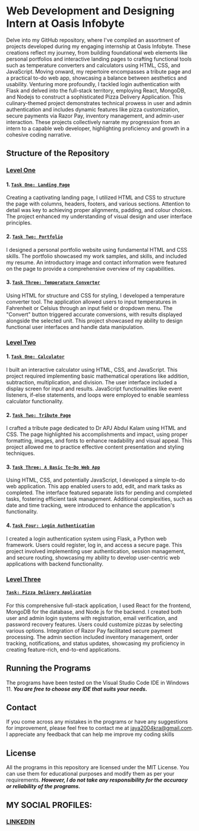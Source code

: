 # Web Development and Designing Intern at Oasis Infobyte
Delve into my GitHub repository, where I've compiled an assortment of projects developed during my engaging internship at Oasis Infobyte. These creations reflect my journey, from building foundational web elements like personal portfolios and interactive landing pages to crafting functional tools such as temperature converters and calculators using HTML, CSS, and JavaScript. Moving onward, my repertoire encompasses a tribute page and a practical to-do web app, showcasing a balance between aesthetics and usability. Venturing more profoundly, I tackled login authentication with Flask and delved into the full-stack territory, employing React, MongoDB, and Nodejs to construct a sophisticated Pizza Delivery Application. This culinary-themed project demonstrates technical prowess in user and admin authentication and includes dynamic features like pizza customization, secure payments via Razor Pay, inventory management, and admin-user interaction. These projects collectively narrate my progression from an intern to a capable web developer, highlighting proficiency and growth in a cohesive coding narrative.

## Structure of the Repository
### [Level One](https://github.com/fromjyce/OasisInfoBytePrograms/tree/main/LevelOne)
#### 1. [`Task One: Landing Page`](https://github.com/fromjyce/OasisInfoBytePrograms/tree/main/LevelOne/TaskOne)
Creating a captivating landing page, I utilized HTML and CSS to structure the page with columns, headers, footers, and various sections. Attention to detail was key to achieving proper alignments, padding, and colour choices. The project enhanced my understanding of visual design and user interface principles.
#### 2. [`Task Two: Portfolio`](https://github.com/fromjyce/OasisInfoBytePrograms/tree/main/LevelOne/TaskTwo)
I designed a personal portfolio website using fundamental HTML and CSS skills. The portfolio showcased my work samples, and skills, and included my resume. An introductory image and contact information were featured on the page to provide a comprehensive overview of my capabilities.
#### 3. [`Task Three: Temperature Converter`](https://github.com/fromjyce/OasisInfoBytePrograms/tree/main/LevelOne/TaskThree)
Using HTML for structure and CSS for styling, I developed a temperature converter tool. The application allowed users to input temperatures in Fahrenheit or Celsius through an input field or dropdown menu. The "Convert" button triggered accurate conversions, with results displayed alongside the selected unit. This project showcased my ability to design functional user interfaces and handle data manipulation.

### [Level Two](https://github.com/fromjyce/OasisInfoBytePrograms/tree/main/LevelTwo)
#### 1. [`Task One: Calculator`](https://github.com/fromjyce/OasisInfoBytePrograms/tree/main/LevelTwo/TaskOne)
I built an interactive calculator using HTML, CSS, and JavaScript. This project required implementing basic mathematical operations like addition, subtraction, multiplication, and division. The user interface included a display screen for input and results. JavaScript functionalities like event listeners, if-else statements, and loops were employed to enable seamless calculator functionality.
#### 2. [`Task Two: Tribute Page`](https://github.com/fromjyce/OasisInfoBytePrograms/tree/main/LevelTwo/TaskTwo)
I crafted a tribute page dedicated to Dr APJ Abdul Kalam using HTML and CSS. The page highlighted his accomplishments and impact, using proper formatting, images, and fonts to enhance readability and visual appeal. This project allowed me to practice effective content presentation and styling techniques.
#### 3. [`Task Three: A Basic To-Do Web App`](https://github.com/fromjyce/OasisInfoBytePrograms/tree/main/LevelTwo/TaskThree)
Using HTML, CSS, and potentially JavaScript, I developed a simple to-do web application. This app enabled users to add, edit, and mark tasks as completed. The interface featured separate lists for pending and completed tasks, fostering efficient task management. Additional complexities, such as date and time tracking, were introduced to enhance the application's functionality.
#### 4. [`Task Four: Login Authentication`](https://github.com/fromjyce/OasisInfoBytePrograms/tree/main/LevelTwo/TaskFour)
I created a login authentication system using Flask, a Python web framework. Users could register, log in, and access a secure page. This project involved implementing user authentication, session management, and secure routing, showcasing my ability to develop user-centric web applications with backend functionality.

### [Level Three]()
#### [`Task: Pizza Delivery Application`]()
For this comprehensive full-stack application, I used React for the frontend, MongoDB for the database, and Node.js for the backend. I created both user and admin login systems with registration, email verification, and password recovery features. Users could customize pizzas by selecting various options. Integration of Razor Pay facilitated secure payment processing. The admin section included inventory management, order tracking, notifications, and status updates, showcasing my proficiency in creating feature-rich, end-to-end applications.

## Running the Programs
The programs have been tested on the Visual Studio Code IDE in Windows 11.
***You are free to choose any IDE that suits your needs.***

## Contact
If you come across any mistakes in the programs or have any suggestions for improvement, please feel free to contact me at <jaya2004kra@gmail.com>. I appreciate any feedback that can help me improve my coding skills

## License
All the programs in this repository are licensed under the MIT License. You can use them for educational purposes and modify them as per your requirements. ***However, I do not take any responsibility for the accuracy or reliability of the programs.***

## MY SOCIAL PROFILES:
### [LINKEDIN](https://www.linkedin.com/in/jayashrek/)
